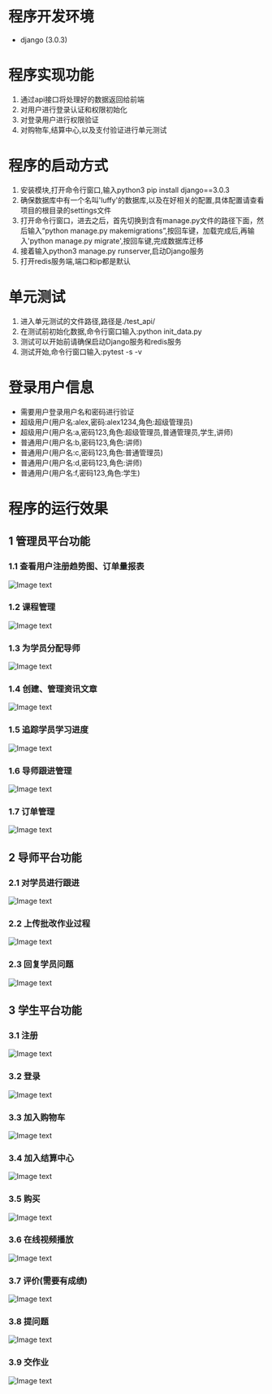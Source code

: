 # 程序开发环境
* django (3.0.3)
# 程序实现功能
1.  通过api接口将处理好的数据返回给前端
2.  对用户进行登录认证和权限初始化
3.  对登录用户进行权限验证
4.  对购物车,结算中心,以及支付验证进行单元测试
# 程序的启动方式
1. 安装模块,打开命令行窗口,输入python3 pip install django==3.0.3
2. 确保数据库中有一个名叫'luffy'的数据库,以及在好相关的配置,具体配置请查看项目的根目录的settings文件
3. 打开命令行窗口，进去之后，首先切换到含有manage.py文件的路径下面，然后输入“python manage.py makemigrations”,按回车键，加载完成后,再输入'python manage.py migrate',按回车键,完成数据库迁移
4. 接着输入python3 manage.py runserver,启动Django服务
5. 打开redis服务端,端口和ip都是默认
# 单元测试
1. 进入单元测试的文件路径,路径是./test_api/
2. 在测试前初始化数据,命令行窗口输入:python init_data.py
3. 测试可以开始前请确保启动Django服务和redis服务
4. 测试开始,命令行窗口输入:pytest -s -v
# 登录用户信息
* 需要用户登录用户名和密码进行验证
* 超级用户(用户名:alex,密码:alex1234,角色:超级管理员)
* 超级用户(用户名:a,密码123,角色:超级管理员,普通管理员,学生,讲师)
* 普通用户(用户名:b,密码123,角色:讲师)
* 普通用户(用户名:c,密码123,角色:普通管理员)
* 普通用户(用户名:d,密码123,角色:讲师)
* 普通用户(用户名:f,密码123,角色:学生)
# 程序的运行效果

## 1 管理员平台功能

### 1.1 查看用户注册趋势图、订单量报表

![Image text](https://m.qpic.cn/psc?/V13PfEOv2p5n1X/N6ix9ropXhYRy3eob.4Aq8xZ9kCSZyZdvCDP85vto3r36mrOX.NsEwasKcEcqvVOGb*uw8ZNgxOZIyhEy5o.cQ!!/b&bo=3wX6AAAAAAADBwI!&rf=viewer_4)


### 1.2 课程管理
![Image text](https://m.qpic.cn/psc?/V13PfEOv2p5n1X/N6ix9ropXhYRy3eob.4Aq2dYFZu7Q.P.tGMyAeZAXUR9hpFA8hKmSt15ln*gEUJjJ7vjHKfTRRONo9GTR8HZ9w!!/b&bo=0AUHAQAAAAADB*E!&rf=viewer_4)


### 1.3 为学员分配导师

![Image text](https://m.qpic.cn/psc?/V13PfEOv2p5n1X/N6ix9ropXhYRy3eob.4Aq*EXJBY8gbI3XMeEVhZqDTMbHHCF5d5aXacbcYQcyyUfrQ3G53ZxGSwymXczV1*Bpg!!/b&bo=2gVlAQAAAAADB5k!&rf=viewer_4)



### 1.4 创建、管理资讯文章

![Image text](https://m.qpic.cn/psc?/V13PfEOv2p5n1X/N6ix9ropXhYRy3eob.4AqyDZ5KM5uaFGCof0oKSF.Q*iBJ*3kEJ0hWnAyw1o*wK.K2XhhoFhWpwkBXmG8mB3qQ!!/b&bo=0AWfAAAAAAADB2g!&rf=viewer_4)



### 1.5 追踪学员学习进度

![Image text](https://m.qpic.cn/psc?/V13PfEOv2p5n1X/N6ix9ropXhYRy3eob.4Aq96gTRG0tch1qvnDIb3VlS.fC9uym4ExJImNUEP1bpa9tVXExHEPuFjAQvmraRL9og!!/b&bo=1gXIAAAAAAADBzk!&rf=viewer_4)



### 1.6 导师跟进管理

![Image text](https://m.qpic.cn/psc?/V13PfEOv2p5n1X/N6ix9ropXhYRy3eob.4Aq8xnfslgbD6KP231VxhW7RrLuPqw1nC2XUGu7.vpZD6WuP*MdY0wTavURAYYlAyEvA!!/b&bo=2QVkAQAAAAADB5s!&rf=viewer_4)


### 1.7 订单管理

![Image text](https://m.qpic.cn/psc?/V13PfEOv2p5n1X/N6ix9ropXhYRy3eob.4Aqy67P9KhaT41tel5r9wE76g4DSZQVWAQeux2JWj8ysdGKOVZ7fDCCdpL4H.*3825dA!!/b&bo=2wW5AAAAAAADB0U!&rf=viewer_4)


## 2 导师平台功能

### 2.1 对学员进行跟进

![Image text](https://m.qpic.cn/psc?/V13PfEOv2p5n1X/N6ix9ropXhYRy3eob.4Aq0MGsOL0qEQ.PMwImjEUaTJHg.cMs*n0RccXCPwsmc*wzpKIu.oE94EElxe8PK6x5g!!/b&bo=5AXVAAAAAAADBxY!&rf=viewer_4)

### 2.2 上传批改作业过程

![Image text](https://m.qpic.cn/psc?/V13PfEOv2p5n1X/N6ix9ropXhYRy3eob.4Aq7BLNT4KzHYjNdS42PFRT5ysH*MyTSZna.vjIdQ2eozQirAH8QmZ5RLv..vOU8Yx3w!!/b&bo=3QUMAQAAAAADB*c!&rf=viewer_4)

### 2.3 回复学员问题

![Image text](https://m.qpic.cn/psc?/V13PfEOv2p5n1X/N6ix9ropXhYRy3eob.4AqxzTVOQq5Gi69qNR2Zi3JkmAziAsQbxbve4LkHBPkNI*mhG2x9iOdbtNummlIdBsvQ!!/b&bo=3gX0AAAAAAADBw0!&rf=viewer_4)


## 3 学生平台功能

### 3.1 注册

![Image text](https://m.qpic.cn/psc?/V13PfEOv2p5n1X/N6ix9ropXhYRy3eob.4Aq2Kc5rynX59k9pKXx*UerP08Z4QNPknfoLgQhZVCSxS8YBiCmo2hGNbiJSpuouVG1A!!/b&bo=uwXqAAAAAAADB3Y!&rf=viewer_4)

### 3.2 登录

![Image text](https://m.qpic.cn/psc?/V13PfEOv2p5n1X/N6ix9ropXhYRy3eob.4Aq31HVgraq9OpbXkZ9OR2r.3DV7AqLblw9JtBnbdY.WwDpgsD6W2zbJczTOzFMClR6Q!!/b&bo=1QXIAAAAAAADBzo!&rf=viewer_4)

### 3.3 加入购物车

![Image text](https://m.qpic.cn/psc?/V13PfEOv2p5n1X/N6ix9ropXhYRy3eob.4Aq5uqRMMP*MZ4785*EIPVwDC6IB5AZ2ed6rFqMhvb4W2dQ5v*9qD2fTh27.dEMS5Zmw!!/b&bo=2gWbAQAAAAADB2c!&rf=viewer_4)

### 3.4 加入结算中心

![Image text](https://m.qpic.cn/psc?/V13PfEOv2p5n1X/N6ix9ropXhYRy3eob.4Aq7mzXBwd5KbmH6eYCUARJiP*8vWBO3..ApoNaFfastitOOa3twR9eMga7UhBQF7FGw!!/b&bo=3QXJAgAAAAADBzE!&rf=viewer_4)

### 3.5 购买

![Image text](https://m.qpic.cn/psc?/V13PfEOv2p5n1X/N6ix9ropXhYRy3eob.4Aq5ZIx6q0DFCG2xA1jr9UHxGqbLg3sRf5xSjcq.06MDSUw5gBEaXQ8Lvt26n9yMbnPw!!/b&bo=1wWUAQAAAAADB2U!&rf=viewer_4)


### 3.6 在线视频播放

![Image text](https://m.qpic.cn/psc?/V13PfEOv2p5n1X/N6ix9ropXhYRy3eob.4Aq84APepomu8XzV1NgsOHJejigfp6POgloFkwRMtnMwfWnjYREs36YawdCix4hz6D7w!!/b&bo=2wUdAQAAAAADB.A!&rf=viewer_4)

### 3.7 评价(需要有成绩)

![Image text](https://m.qpic.cn/psc?/V13PfEOv2p5n1X/N6ix9ropXhYRy3eob.4AqyEWrGvRyU0jJ*0XcqYPl0KXchrdombmOp8a6yqEwR3UpL8MJHLSMThzh46LMbyKfg!!/b&bo=2AX.AAAAAAADBwE!&rf=viewer_4)

### 3.8 提问题

![Image text](https://m.qpic.cn/psc?/V13PfEOv2p5n1X/N6ix9ropXhYRy3eob.4Aq*d*G0qyxvfvqJUGIovop6YTzICrQ9jgwsLRur58rt3oqpx*U0IuyIPxtyvyIr.Zvg!!/b&bo=3QUbAQAAAAADB.A!&rf=viewer_4)

### 3.9 交作业

![Image text](https://m.qpic.cn/psc?/V13PfEOv2p5n1X/N6ix9ropXhYRy3eob.4Aq8GX7GLf78k2xI*WYHy4n0uM3IKE4UuuB.duaeQ9ZbteVnFzRfrGV.ef2NXh5ybuXA!!/b&bo=4QXUAAAAAAADBxI!&rf=viewer_4)





